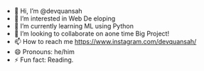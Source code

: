 - 👋 Hi, I’m @devquansah
- 👀 I’m interested in Web De eloping
- 🌱 I’m currently learning ML using Python
- 💞️ I’m looking to collaborate on aone time Big Project!
- 📫 How to reach me https://www.instagram.com/devquansah/
- 😄 Pronouns: he/him
- ⚡ Fun fact: Reading.

<!---
devquansah/devquansah is a ✨ special ✨ repository because its `README.md` (this file) appears on your GitHub profile.
You can click the Preview link to take a look at your changes.
--->
